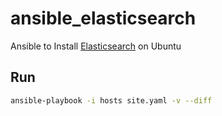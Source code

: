 # ansible_elasticsearch
Ansible to Install [Elasticsearch](https://www.elastic.co/elasticsearch) on Ubuntu

## Run

```bash
ansible-playbook -i hosts site.yaml -v --diff
```